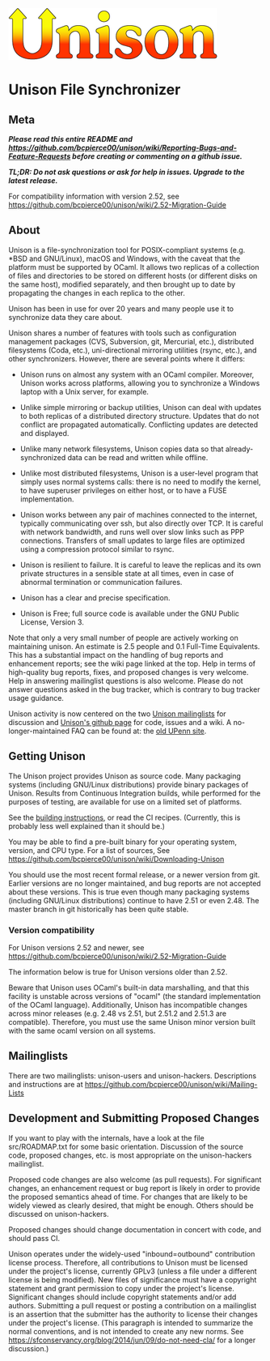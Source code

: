 ![Unison](icons/unison.png)

# Unison File Synchronizer

## Meta

***Please read this entire README and
https://github.com/bcpierce00/unison/wiki/Reporting-Bugs-and-Feature-Requests
before creating or commenting on a github issue.***

***TL;DR: Do not ask questions or ask for help in issues.  Upgrade to the latest release.***

For compatibility information with version 2.52, see
https://github.com/bcpierce00/unison/wiki/2.52-Migration-Guide

## About

Unison is a file-synchronization tool for POSIX-compliant systems
(e.g. *BSD and GNU/Linux), macOS and Windows, with the caveat that the
platform must be supported by OCaml.  It allows two replicas of a
collection of files and directories to be stored on different hosts
(or different disks on the same host), modified separately, and then
brought up to date by propagating the changes in each replica to the
other.

Unison has been in use for over 20 years and many people use it to
synchronize data they care about.

Unison shares a number of features with tools such as configuration
management packages (CVS, Subversion, git, Mercurial, etc.),
distributed filesystems (Coda, etc.), uni-directional mirroring
utilities (rsync, etc.), and other synchronizers.  However, there are
several points where it differs:

 * Unison runs on almost any system with an OCaml compiler. Moreover,
   Unison works across platforms, allowing you to synchronize a
   Windows laptop with a Unix server, for example.

 * Unlike simple mirroring or backup utilities, Unison can deal with
   updates to both replicas of a distributed directory
   structure. Updates that do not conflict are propagated
   automatically. Conflicting updates are detected and displayed.

 * Unlike many network filesystems, Unison copies data so that
   already-synchronized data can be read and written while offline.

 * Unlike most distributed filesystems, Unison is a user-level program
   that simply uses normal systems calls: there is no need to modify
   the kernel, to have superuser privileges on either host, or to have
   a FUSE implementation.

 * Unison works between any pair of machines connected to the
   internet, typically communicating over ssh, but also directly over
   TCP.  It is careful with network bandwidth, and runs well over slow
   links such as PPP connections. Transfers of small updates to large
   files are optimized using a compression protocol similar to rsync.

 * Unison is resilient to failure. It is careful to leave the replicas
   and its own private structures in a sensible state at all times,
   even in case of abnormal termination or communication failures.

 * Unison has a clear and precise specification.

 * Unison is Free; full source code is available under the GNU Public
   License, Version 3.

Note that only a very small number of people are actively working on
maintaining unison.  An estimate is 2.5 people and 0.1 Full-Time
Equivalents.  This has a substantial impact on the handling of bug
reports and enhancement reports; see the wiki page linked at the top.
Help in terms of high-quality bug reports, fixes, and proposed changes
is very welcome.  Help in answering mailinglist questions is also
welcome.  Please do not answer questions asked in the bug tracker,
which is contrary to bug tracker usage guidance.

Unison activity is now centered on the two [Unison
mailinglists](https://github.com/bcpierce00/unison/wiki/Mailing-Lists)
for discussion and [Unison's github
page](https://github.com/bcpierce00/unison/) for code, issues and a
wiki.
A no-longer-maintained FAQ can be found at: the [old UPenn
site](http://www.cis.upenn.edu/~bcpierce/unison).

## Getting Unison

The Unison project provides Unison as source code.  Many packaging
systems (including GNU/Linux distributions) provide binary packages of
Unison.  Results from Continuous Integration builds, while performed
for the purposes of testing, are available for use on a limited set of
platforms.

See the [building instructions](INSTALL.md), or read the CI
recipes.  (Currently, this is probably less well explained than it
should be.)

You may be able to find a pre-built binary for your operating system,
version, and CPU type.  For a list of sources, See
https://github.com/bcpierce00/unison/wiki/Downloading-Unison

You should use the most recent formal release, or a newer version from
git.  Earlier versions are no longer maintained, and bug reports are
not accepted about these versions.  This is true even though many
packaging systems (including GNU/Linux distributions) continue to have
2.51 or even 2.48.  The master branch in git historically has been
quite stable.

### Version compatibility

For Unison versions 2.52 and newer, see
https://github.com/bcpierce00/unison/wiki/2.52-Migration-Guide

The information below is true for Unison versions older than 2.52.

Beware that Unison uses OCaml's built-in data marshalling, and that
this facility is unstable across versions of "ocaml" (the standard
implementation of the OCaml language).  Additionally, Unison has
incompatible changes across minor releases (e.g. 2.48 vs 2.51, but
2.51.2 and 2.51.3 are compatible).  Therefore, you must use the same
Unison minor version built with the same ocaml version on all systems.

## Mailinglists

There are two mailinglists: unison-users and unison-hackers.
Descriptions and instructions are at
https://github.com/bcpierce00/unison/wiki/Mailing-Lists

## Development and Submitting Proposed Changes

If you want to play with the internals, have a look at the file
src/ROADMAP.txt for some basic orientation.  Discussion of the source
code, proposed changes, etc. is most appropriate on the unison-hackers
mailinglist.

Proposed code changes are also welcome (as pull requests).  For
significant changes, an enhancement request or bug report is likely in
order to provide the proposed semantics ahead of time.  For changes
that are likely to be widely viewed as clearly desired, that might be
enough.  Others should be discussed on unison-hackers.

Proposed changes should change documentation in concert with code, and
should pass CI.

Unison operates under the widely-used "inbound=outbound" contribution
license process.  Therefore, all contributions to Unison must be
licensed under the project's license, currently GPLv3 (unless a file
under a different license is being modified).  New files of
significance must have a copyright statement and grant permission to
copy under the project's license.  Significant changes should include
copyright statements and/or add authors.  Submitting a pull request or
posting a contribution on a mailinglist is an assertion that the
submitter has the authority to license their changes under the
project's license.  (This paragraph is intended to summarize the
normal conventions, and is not intended to create any new norms.  See
https://sfconservancy.org/blog/2014/jun/09/do-not-need-cla/ for a
longer discussion.)
